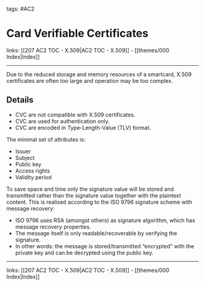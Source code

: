 tags: #AC2

# Card Verifiable Certificates

links: [[207 AC2 TOC - X.509|AC2 TOC - X.509]] - [[themes/000 Index|Index]]

---

Due to the reduced storage and memory resources of a smartcard, X.509 certificates are often too large and operation may be too complex.

## Details

- CVC are not compatible with X.509 certificates.  
- CVC are used for authentication only.  
- CVC are encoded in Type-Length-Value (TLV) format.

The minimal set of attributes is: 

- Issuer
- Subject
- Public key
- Access rights
- Validity period

To save space and time only the signature value will be stored and transmitted rather than the signature value together with the plaintext content.
This is realised according to the ISO 9796 signature scheme with message recovery:

- ISO 9796 uses RSA (amongst others) as signature algorithm, which has message recovery properties.
- The message itself is only readable/recoverable by verifying the signature.
- In other words: the message is stored/transmitted “encrypted” with the private key and can be decrypted using the public key.

---
links: [[207 AC2 TOC - X.509|AC2 TOC - X.509]] - [[themes/000 Index|Index]]